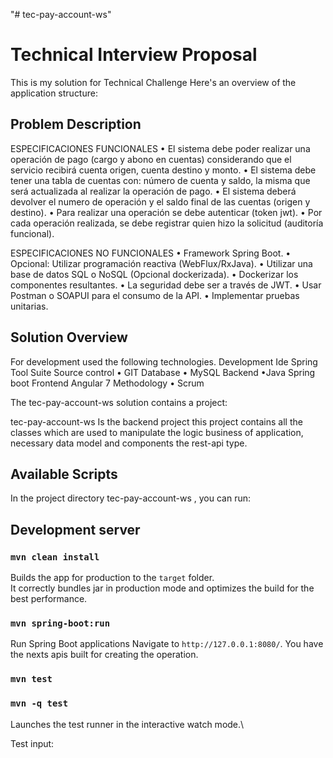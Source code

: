 "# tec-pay-account-ws"
# Technical Interview Proposal

This is my solution for Technical Challenge Here's an overview of the application structure:

## Problem Description
ESPECIFICACIONES FUNCIONALES
• El sistema debe poder realizar una operación de pago (cargo y abono en cuentas) considerando que el servicio recibirá cuenta origen, cuenta destino y monto.
• El sistema debe tener una tabla de cuentas con: número de cuenta y saldo, la misma que será actualizada al realizar la operación de pago.
• El sistema deberá devolver el numero de operación y el saldo final de las cuentas (origen y destino).
• Para realizar una operación se debe autenticar (token jwt).
• Por cada operación realizada, se debe registrar quien hizo la solicitud (auditoría funcional).

ESPECIFICACIONES NO FUNCIONALES
• Framework Spring Boot.
• Opcional: Utilizar programación reactiva (WebFlux/RxJava).
• Utilizar una base de datos SQL o NoSQL (Opcional dockerizada).
• Dockerizar los componentes resultantes.
• La seguridad debe ser a través de JWT.
• Usar Postman o SOAPUI para el consumo de la API.
• Implementar pruebas unitarias.

## Solution Overview
For development used the following technologies.
Development Ide
Spring Tool Suite
Source control
• GIT
Database
• MySQL
Backend
•Java Spring boot
Frontend
Angular 7
Methodology
• Scrum


The tec-pay-account-ws solution contains a project:

tec-pay-account-ws
Is the backend project this project contains all the classes which are used to manipulate the logic business of application, necessary data model and components the rest-api type.

## Available Scripts

In the project directory tec-pay-account-ws , you can run:

## Development server

### `mvn clean install`

Builds the app for production to the `target` folder.\
It correctly bundles jar in production mode and optimizes the build for the best performance.

### `mvn spring-boot:run`
Run Spring Boot applications Navigate to `http://127.0.0.1:8080/`. You have the nexts apis built for creating the operation.

### `mvn test`

### `mvn -q test`

Launches the test runner in the interactive watch mode.\

Test input:

